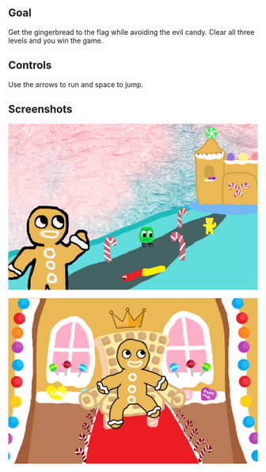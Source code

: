 

## Goal

Get the gingerbread to the flag while avoiding the evil candy. Clear all three levels and you win the game.

## Controls

Use the arrows to run and space to jump.

## Screenshots

![Title screen](https://raw.githubusercontent.com/madeline1-glitch/save-candy-land/main/candyoriginal.png)

![Win screen](https://raw.githubusercontent.com/madeline1-glitch/save-candy-land/main/win.png)

